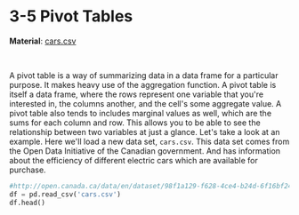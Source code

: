 # 3-5 Pivot Tables

**Material**: [cars.csv](https://github.com/siyinghan/Notes/blob/master/Applied%20Data%20Science%20with%20Python%20(Coursera%20Specialization)/01%20Introduction%20to%20Data%20Science%20in%20Python/Material/cars.csv)

<br/>

A pivot table is a way of summarizing data in a data frame for a particular purpose. It makes heavy use of the aggregation function. A pivot table is itself a data frame, where the rows represent one variable that you're interested in, the columns another, and the cell's some aggregate value. A pivot table also tends to includes marginal values as well, which are the sums for each column and row. This allows you to be able to see the relationship between two variables at just a glance. Let's take a look at an example. Here we'll load a new data set, `cars.csv`. This data set comes from the Open Data Initiative of the Canadian government. And has information about the efficiency of different electric cars which are available for purchase.

```python
#http://open.canada.ca/data/en/dataset/98f1a129-f628-4ce4-b24d-6f16bf24dd64
df = pd.read_csv('cars.csv')
df.head()
```

